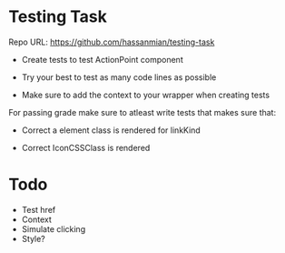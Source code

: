 # Testing Task

Repo URL: https://github.com/hassanmian/testing-task

- Create tests to test ActionPoint component

- Try your best to test as many code lines as possible

- Make sure to add the context to your wrapper when creating tests

For passing grade make sure to atleast write tests that makes sure that:

- Correct a element class is rendered for linkKind

- Correct IconCSSClass is rendered

# Todo

- Test href
- Context
- Simulate clicking
- Style?
